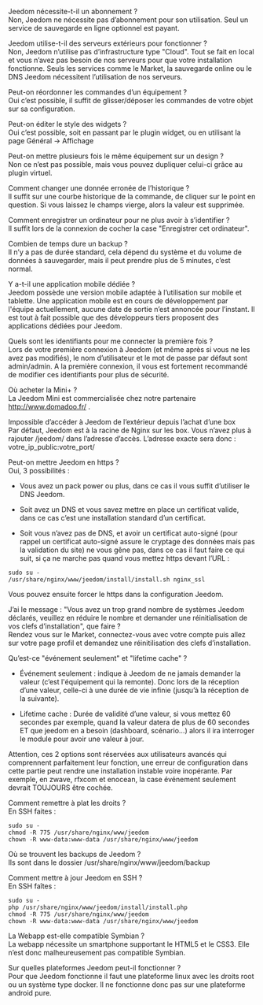 Jeedom nécessite-t-il un abonnement ?  
Non, Jeedom ne nécessite pas d’abonnement pour son utilisation. Seul un
service de sauvegarde en ligne optionnel est payant.

Jeedom utilise-t-il des serveurs extérieurs pour fonctionner ?  
Non, Jeedom n’utilise pas d’infrastructure type "Cloud". Tout se fait en
local et vous n’avez pas besoin de nos serveurs pour que votre
installation fonctionne. Seuls les services comme le Market, la
sauvegarde online ou le DNS Jeedom nécessitent l’utilisation de nos
serveurs.

Peut-on réordonner les commandes d’un équipement ?  
Oui c’est possible, il suffit de glisser/déposer les commandes de votre
objet sur sa configuration.

Peut-on éditer le style des widgets ?  
Oui c’est possible, soit en passant par le plugin widget, ou en
utilisant la page Général → Affichage

Peut-on mettre plusieurs fois le même équipement sur un design ?  
Non ce n’est pas possible, mais vous pouvez dupliquer celui-ci grâce au
plugin virtuel.

Comment changer une donnée erronée de l’historique ?  
Il suffit sur une courbe historique de la commande, de cliquer sur le
point en question. Si vous laissez le champs vierge, alors la valeur est
supprimée.

Comment enregistrer un ordinateur pour ne plus avoir à s’identifier ?  
Il suffit lors de la connexion de cocher la case "Enregistrer cet
ordinateur".

Combien de temps dure un backup ?  
Il n’y a pas de durée standard, cela dépend du système et du volume de
données à sauvegarder, mais il peut prendre plus de 5 minutes, c’est
normal.

Y a-t-il une application mobile dédiée ?  
Jeedom possède une version mobile adaptée à l’utilisation sur mobile et
tablette. Une application mobile est en cours de développement par
l'équipe actuellement, aucune date de sortie n’est annoncée pour
l’instant. Il est tout à fait possible que des développeurs tiers
proposent des applications dédiées pour Jeedom.

Quels sont les identifiants pour me connecter la première fois ?  
Lors de votre première connexion à Jeedom (et même après si vous ne les
avez pas modifiés), le nom d’utilisateur et le mot de passe par défaut
sont admin/admin. A la première connexion, il vous est fortement
recommandé de modifier ces identifiants pour plus de sécurité.

Où acheter la Mini+ ?  
La Jeedom Mini est commercialisée chez notre partenaire
<http://www.domadoo.fr/> .

Impossible d’accéder à Jeedom de l’extérieur depuis l’achat d’une box  
Par défaut, Jeedom est à la racine de Nginx sur les box. Vous n’avez
plus à rajouter /jeedom/ dans l’adresse d’accès. L’adresse exacte sera
donc : votre\_ip\_public:votre\_port/

Peut-on mettre Jeedom en https ?  
Oui, 3 possibilités :

-   Vous avez un pack power ou plus, dans ce cas il vous suffit
    d’utiliser le DNS Jeedom.

-   Soit avez un DNS et vous savez mettre en place un certificat valide,
    dans ce cas c’est une installation standard d’un certificat.

-   Soit vous n’avez pas de DNS, et avoir un certificat auto-signé (pour
    rappel un certificat auto-signé assure le cryptage des données mais
    pas la validation du site) ne vous gêne pas, dans ce cas il faut
    faire ce qui suit, si ça ne marche pas quand vous mettez https
    devant l’URL :

<!-- -->

    sudo su -
    /usr/share/nginx/www/jeedom/install/install.sh nginx_ssl

Vous pouvez ensuite forcer le https dans la configuration Jeedom.

J’ai le message : "Vous avez un trop grand nombre de systèmes Jeedom déclarés, veuillez en réduire le nombre et demander une réinitialisation de vos clefs d’installation", que faire ?  
Rendez vous sur le Market, connectez-vous avec votre compte puis allez
sur votre page profil et demandez une réinitilisation des clefs
d’installation.

Qu’est-ce "événement seulement" et "lifetime cache" ?  
-   Événement seulement : indique à Jeedom de ne jamais demander la
    valeur (c’est l'équipement qui la remonte). Donc lors de la
    réception d’une valeur, celle-ci à une durée de vie infinie (jusqu’à
    la réception de la suivante).

-   Lifetime cache : Durée de validité d’une valeur, si vous mettez 60
    secondes par exemple, quand la valeur datera de plus de 60 secondes
    ET que jeedom en a besoin (dashboard, scénario…) alors il ira
    interroger le module pour avoir une valeur à jour.

Attention, ces 2 options sont réservées aux utilisateurs avancés qui
comprennent parfaitement leur fonction, une erreur de configuration dans
cette partie peut rendre une installation instable voire inopérante. Par
exemple, en zwave, rfxcom et enocean, la case événement seulement
devrait TOUJOURS être cochée.

Comment remettre à plat les droits ?  
En SSH faites :

<!-- -->

    sudo su -
    chmod -R 775 /usr/share/nginx/www/jeedom
    chown -R www-data:www-data /usr/share/nginx/www/jeedom

Où se trouvent les backups de Jeedom ?  
Ils sont dans le dossier /usr/share/nginx/www/jeedom/backup

Comment mettre à jour Jeedom en SSH ?  
En SSH faîtes :

<!-- -->

    sudo su -
    php /usr/share/nginx/www/jeedom/install/install.php
    chmod -R 775 /usr/share/nginx/www/jeedom
    chown -R www-data:www-data /usr/share/nginx/www/jeedom

La Webapp est-elle compatible Symbian ?  
La webapp nécessite un smartphone supportant le HTML5 et le CSS3. Elle
n’est donc malheureusement pas compatible Symbian.

Sur quelles plateformes Jeedom peut-il fonctionner ?  
Pour que Jeedom fonctionne il faut une plateforme linux avec les droits
root ou un système type docker. Il ne fonctionne donc pas sur une
plateforme android pure.


